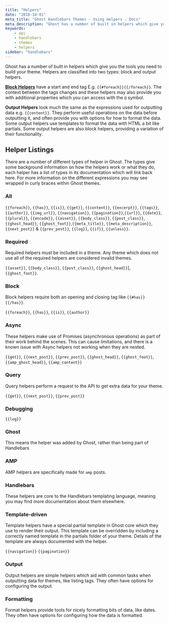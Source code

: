 ```yaml
---
title: "Helpers"
date: "2018-10-01"
meta_title: "Ghost Handlebars Themes - Using Helpers - Docs"
meta_description: "Ghost has a number of built in helpers which give you the tools required to build a custom theme 🛠 Start developing your custom theme here!"
keywords:
    - api
    - handlebars
    - themes
    - helpers
sidebar: "handlebars"
---
```


Ghost has a number of built in helpers which give you the tools you need to build your theme. Helpers are classified into two types: block and output helpers.

**[Block Helpers](http://handlebarsjs.com/block_helpers.html)** have a start and end tag E.g. <code>\{\{#foreach\}\}\{\{/foreach\}\}</code>. The context between the tags changes and these helpers may also provide you with additional properties which you can access with the `@` symbol.

**Output Helpers** look much the same as the expressions used for outputting data e.g. `{{content}}`. They perform useful operations on the data before outputting it, and often provide you with options for how to format the data. Some output helpers use templates to format the data with HTML a bit like partials. Some output helpers are also block helpers, providing a variation of their functionality.


## Helper Listings

There are a number of different types of helper in Ghost. The types give some background information on how the helpers work or what they do, each helper has a list of types in its documentation which will link back here. For more information on the different expressions you may see wrapped in curly braces within Ghost themes.

### All

`{{foreach}}`, `{{has}}`, `{{is}}`, `{{get}}`, `{{content}}`, `{{excerpt}}`, `{{tags}}`, `{{author}}`, `{{img_url}}`, `{{navigation}}`, `{{pagination}}`,`{{url}}`, `{{date}}`, `{{plural}}`, `{{encode}}`, `{{asset}}`, `{{body_class}}`, `{{post_class}}`,`{{ghost_head}}`, `{{ghost_foot}}`,`{{meta_title}}`, `{{meta_description}}`, `{{next_post}}` & `{{prev_post}}`,  `{{log}}`, `{{if}}`, `{{unless}}`.

### Required

Required helpers must be included in a theme. Any theme which does not use all of the required helpers are considered invalid themes.

`{{asset}}`, `{{body_class}}`, `{{post_class}}`, `{{ghost_head}}`], `{{ghost_foot}}`.

### Block

Block helpers require both an opening and closing tag like `{{#has}}{{/has}}`. 

`{{foreach}}`, `{{has}}`, `{{is}}`, `{{author}}`

### Async

These helpers make use of Promises (asynchronous operations) as part of their work behind the scenes. This can cause limitations, and there is a known issue with Async helpers not working when they are nested.

`{{get}}`, `{{next_post}}`, `{{prev_post}}`, `{{ghost_head}}`, `{{ghost_foot}}`,
`{{amp_ghost_head}}`, `{{amp_content}}`

### Query

Query helpers perform a request to the API to get extra data for your theme. 

`{{get}}`, `{{next_post}}`, `{{prev_post}}` 

### Debugging

`{{log}}`

### Ghost

This means the helper was added by Ghost, rather than being part of Handlebars

### AMP

AMP helpers are specifically made for `amp` posts. 

### Handlebars

These helpers are core to the Handlebars templating language, meaning you may find more documentation about them elsewhere.

### Template-driven

Template helpers have a special partial template in Ghost core which they use to render their output. This template can be overridden by including a correctly named template in the partials folder of your theme. Details of the template are always documented with the helper.

`{{navigation}}` `{{pagination}}`

### Output

Output helpers are simple helpers which aid with common tasks when outputting data for themes, like listing tags. They often have options for configuring the output.

### Formatting

Format helpers provide tools for nicely formatting bits of data, like dates. They often have options for configuring how the data is formatted.
